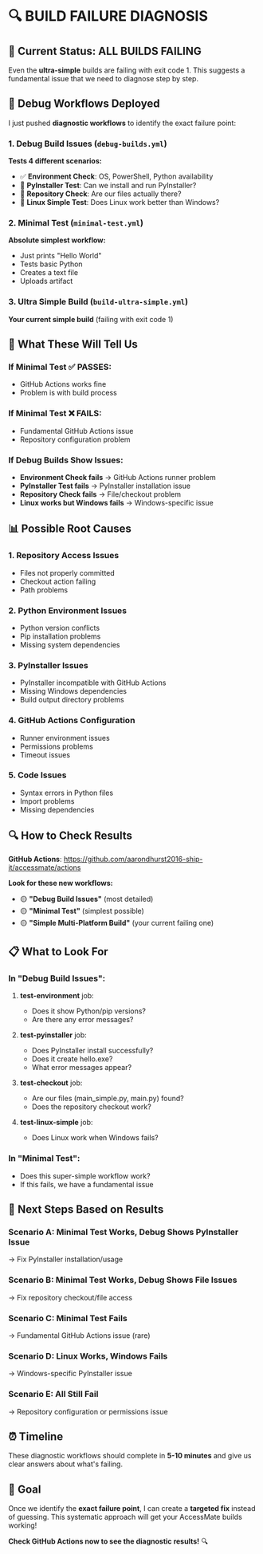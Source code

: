 # 🔍 BUILD FAILURE DIAGNOSIS

## 🚨 Current Status: ALL BUILDS FAILING

Even the **ultra-simple** builds are failing with exit code 1. This suggests a fundamental issue that we need to diagnose step by step.

## 🧪 **Debug Workflows Deployed**

I just pushed **diagnostic workflows** to identify the exact failure point:

### **1. Debug Build Issues** (`debug-builds.yml`)
**Tests 4 different scenarios:**
- ✅ **Environment Check**: OS, PowerShell, Python availability
- 🔧 **PyInstaller Test**: Can we install and run PyInstaller?
- 📁 **Repository Check**: Are our files actually there?
- 🐧 **Linux Simple Test**: Does Linux work better than Windows?

### **2. Minimal Test** (`minimal-test.yml`)  
**Absolute simplest workflow:**
- Just prints "Hello World"
- Tests basic Python
- Creates a text file
- Uploads artifact

### **3. Ultra Simple Build** (`build-ultra-simple.yml`)
**Your current simple build** (failing with exit code 1)

## 🎯 **What These Will Tell Us**

### **If Minimal Test ✅ PASSES:**
- GitHub Actions works fine
- Problem is with build process

### **If Minimal Test ❌ FAILS:**
- Fundamental GitHub Actions issue
- Repository configuration problem

### **If Debug Builds Show Issues:**
- **Environment Check fails** → GitHub Actions runner problem
- **PyInstaller Test fails** → PyInstaller installation issue
- **Repository Check fails** → File/checkout problem  
- **Linux works but Windows fails** → Windows-specific issue

## 📊 **Possible Root Causes**

### **1. Repository Access Issues**
- Files not properly committed
- Checkout action failing
- Path problems

### **2. Python Environment Issues**
- Python version conflicts
- Pip installation problems
- Missing system dependencies

### **3. PyInstaller Issues**  
- PyInstaller incompatible with GitHub Actions
- Missing Windows dependencies
- Build output directory problems

### **4. GitHub Actions Configuration**
- Runner environment issues
- Permissions problems
- Timeout issues

### **5. Code Issues**
- Syntax errors in Python files
- Import problems
- Missing dependencies

## 🔍 **How to Check Results**

**GitHub Actions**: https://github.com/aarondhurst2016-ship-it/accessmate/actions

**Look for these new workflows:**
- 🟡 **"Debug Build Issues"** (most detailed)
- 🟡 **"Minimal Test"** (simplest possible)
- 🟡 **"Simple Multi-Platform Build"** (your current failing one)

## 📋 **What to Look For**

### **In "Debug Build Issues":**
1. **test-environment** job:
   - Does it show Python/pip versions?
   - Are there any error messages?

2. **test-pyinstaller** job:
   - Does PyInstaller install successfully?  
   - Does it create hello.exe?
   - What error messages appear?

3. **test-checkout** job:
   - Are our files (main_simple.py, main.py) found?
   - Does the repository checkout work?

4. **test-linux-simple** job:
   - Does Linux work when Windows fails?

### **In "Minimal Test":**
- Does this super-simple workflow work?
- If this fails, we have a fundamental issue

## 🚀 **Next Steps Based on Results**

### **Scenario A: Minimal Test Works, Debug Shows PyInstaller Issue**
→ Fix PyInstaller installation/usage

### **Scenario B: Minimal Test Works, Debug Shows File Issues**  
→ Fix repository checkout/file access

### **Scenario C: Minimal Test Fails**
→ Fundamental GitHub Actions issue (rare)

### **Scenario D: Linux Works, Windows Fails**
→ Windows-specific PyInstaller issue

### **Scenario E: All Still Fail**
→ Repository configuration or permissions issue

## ⏰ **Timeline**

These diagnostic workflows should complete in **5-10 minutes** and give us clear answers about what's failing.

## 🎯 **Goal**

Once we identify the **exact failure point**, I can create a **targeted fix** instead of guessing. This systematic approach will get your AccessMate builds working! 

**Check GitHub Actions now to see the diagnostic results!** 🔍